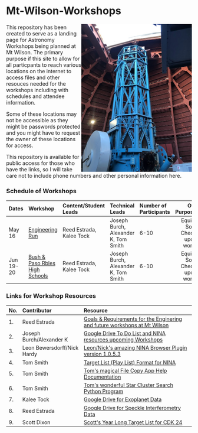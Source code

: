 # Mt-Wilson-Workshops

<img src="IMG_9222.jpeg" align="right" width=300px />

This repository has been created to serve as a landing page for Astronomy Workshops being planned at Mt Wilson.  The primary purpose if this site to allow for all particpants to reach various locations on the internet to access files and other resouces needed for the workshops including with schedules and attendee information. 

Some of these locations may not be accessible as they might be passwords protected and you might have to request the owner of these locations for access.

This repository is available for public access for those who have the links, so I will take care not to include phone numbers and other personal information here.

### Schedule of Workshops

Dates|Workshop|Content/Student Leads|Technical Leads|Number of Participants|Overall Purpose/Agenda
:---|:---|:---|:---|:---|:---:
May 16|[Engineering Run](engineering)|Reed Estrada, Kalee Tock|Joseph Burch, Alexander K, Tom Smith|6-10|Equipment & Software Checkout for upcoming workshops
Jun 19-20|[Bush & Paso Rbles High Schools](bushpaso)|Reed Estrada, Kalee Tock|Joseph Burch, Alexander K, Tom Smith|6-10|Equipment & Software Checkout for upcoming workshops


### Links for Workshop Resources

No.|Contributor|Resource
:---|:---|:---
1.|Reed Estrada|[Goals & Requirements for the Enginering and future workshops at Mt Wilson](goals_reed_estrada.md)
2.|Joseph Burch/Alexander K|[Google Drive To Do List and NINA resources upcoming Workshops](https://drive.google.com/drive/folders/1N_8PJXVt-bxaEPOeWJJln_dxDEbLngll?usp=sharing)
3.|Leon Bewersdorff/Nick Hardy|[Leon/Nick's amazing NINA Browser Plugin version 1.0.5.3](https://drive.google.com/file/d/1DDfk6JIjIr8YannYIvoKHSm5wiio0v6d/view)
4.|Tom Smith|[Target List (Play List) Format for NINA](target_list_format.pdf)
5.|Tom Smith|[Tom's magical File Copy App Help Documentation](FileCopyHelp.pdf)
6.|Tom Smith|[Tom's wonderful Star Cluster Search Python Program]()
7.|Kalee Tock|[Google Drive for Exoplanet Data](https://drive.google.com/drive/folders/1bUdg7aniibfqsm30sNgyn3zKK5qs4tq0)
8.|Reed Estrada|[Google Drive for Speckle Interferometry Data](https://docs.google.com/document/u/0/d/1dFaNgAwE7uvuMEgTnrJmzSu0gu5Twrwv8XwlbSihxEw/edit)
9.|Scott Dixon|[Scott's Year Long Target List for CDK 24](year_long_target_list.csv)

